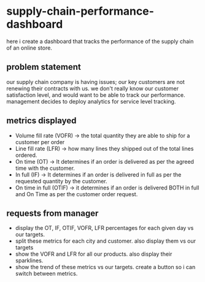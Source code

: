 # supply-chain-performance-dashboard
here i create a dashboard that tracks the performance of the supply chain of an online store.
## problem statement
our supply chain company is having issues; our key customers are not renewing their contracts with us. we don't really know our customer satisfaction level, and would want to be able to track our performance. management decides to deploy analytics for service level tracking.
## metrics displayed
- Volume fill rate (VOFR) -> the total quantity they are able to ship for a customer per order
- Line fill rate (LFR) -> how many lines they shipped out of the total lines ordered.
- On time (OT) ->  It determines if an order is delivered as per the agreed time with the customer.
- In full (IF) -> It determines if an order is delivered in full as per the requested quantity by the customer.
- On time in full (OTIF) -> it determines if an order is delivered BOTH in full and On Time as per the customer order request.
## requests from manager
- display the  OT, IF, OTIF, VOFR, LFR percentages for each given day vs our targets.
- split these metrics for each city and customer. also display them vs our targets
- show the VOFR and LFR for all our products. also display their sparklines.
- show the trend of these metrics vs our targets. create a button so i can switch between metrics.
